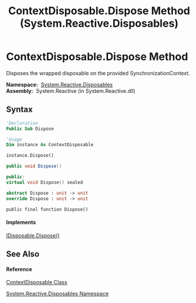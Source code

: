 ﻿---
title: ContextDisposable.Dispose Method  (System.Reactive.Disposables)
TOCTitle: Dispose Method
ms:assetid: M:System.Reactive.Disposables.ContextDisposable.Dispose
ms:mtpsurl: https://msdn.microsoft.com/en-us/library/system.reactive.disposables.contextdisposable.dispose(v=VS.103)
ms:contentKeyID: 36069233
ms.date: 06/28/2011
mtps_version: v=VS.103
f1_keywords:
- System.Reactive.Disposables.ContextDisposable.Dispose
dev_langs:
- CSharp
- JScript
- VB
- FSharp
- c++
---

# ContextDisposable.Dispose Method

Disposes the wrapped disposable on the provided SynchronizationContext.

**Namespace:**  [System.Reactive.Disposables](hh229090\(v=vs.103\).md)  
**Assembly:**  System.Reactive (in System.Reactive.dll)

## Syntax

``` vb
'Declaration
Public Sub Dispose
```

``` vb
'Usage
Dim instance As ContextDisposable

instance.Dispose()
```

``` csharp
public void Dispose()
```

``` c++
public:
virtual void Dispose() sealed
```

``` fsharp
abstract Dispose : unit -> unit 
override Dispose : unit -> unit 
```

``` jscript
public final function Dispose()
```

#### Implements

[IDisposable.Dispose()](https://msdn.microsoft.com/en-us/library/es4s3w1d)  

## See Also

#### Reference

[ContextDisposable Class](hh229422\(v=vs.103\).md)

[System.Reactive.Disposables Namespace](hh229090\(v=vs.103\).md)


